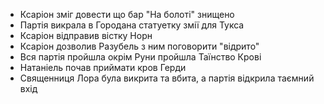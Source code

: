 - Ксаріон зміг довести що бар "На болоті" знищено
- Партія викрала в Городана статуетку змії для Тукса
- Ксаріон відправив вістку Норн
- Ксаріон дозволив Разубель з ним поговорити "відрито"
- Вся партія пройшла окрім Руни пройшла Таїнство Крові
- Натаніель почав приймати кров Герди
- Священниця Лора була викрита та вбита, а партія відкрила таємний вхід